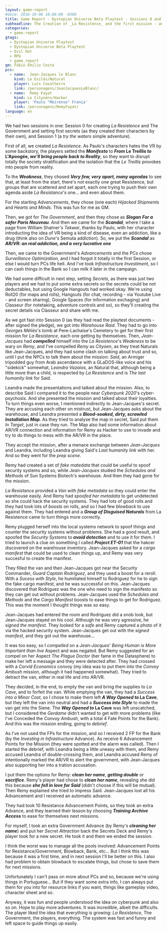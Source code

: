 ```yaml
---
layout: game-report
#date: 2016-10-06 10:00:00 -0300
title: Game Report - Dystopian Universe Beta Playtest - Sessions 0 and 1
subheadline: The Creation of _La Resisténce_ and the first mission - and first problems!
categories:
  - game-report
gtags:  
  - Dystopian Universe Playtest
  - Dystopian Universe Beta Playtest
  - Evil Hat
  - RPG
  - game_report
gm: Fábio Emilio Costa
pcs:
  - name:  Jean-Jacques le Blanc
    kind: Le Exilés/Natural
    player: Luis Cavalheiro
    link: /personagens/JeanJacquesLeBlanc/
  - name:  Remy Fayat
    kind: Le Cityoéns/Hacker
    player: 'Paulo "Meirense" França'
    link: /personagens/RemyFayat/
language: en
---
```


We had two sessions in one: Session 0 for creating _La Resistence_ and The Government and setting first secrets (as they created their characters by their own), and Session 1 (a _try the waters_ simple adventure).

First of all, we created _La Resistence_. As Paulo's characters hates the VR by some backstory, the players setted the ___Manifesto___ to ___From_ Le Treillis _to_ L'Apoogée, _we'll bring people back to Reality___, so they want to disrupt totally the society stratification and the isolation that the _Le Treillis_ provokes into people from reality.

To the ___Weakness___, they chosed ___Very few, very apart, many agendas___ to see that, at least from the start, there's not exactly one great Resistence, but groups that are scattered and set apart, each one trying to push their own agenda aside _La Resistance_'s one... and even about them.

For the starting _Advancements_, they chose (one each) _Hijacked Shipments_ and _Hearts and Minds_. This was fun for me as GM.

Then, we got for _The Government_, and then they chose as ___Slogan___ ___For a safer Paris Nouveau___. And then we came for the ___Scandal___, where I take a page from William Shatner's _Tekwar_, thanks by Paulo, with her character introducting the idea of VR being a kind of disease, even an addiction, like a drug (think also on _Dune_'s Semuta addiction). So, we put the ___Scandal___ as ___AR/VR: an real addiction, and a very lucrative one___

Then, we came to the Government's _Advancements_ and the PCs chose _Surveillance Optimization_, and I had forgot it totally in the first Session, or else I would turn PCs life hell. And I've took _Infrastructure Investiment_, so I can cash things in the Bank so I can milk it later in the campaign.

We had some difficult in next step, setting _Secrets_, as there was just two players and we had to put some extra secrets so the secrets could be not deductables, but using Google Hangouts had worked okay. We're using Roll20 (for maps and rolls), Hangouts (for chat, recording - via Youtube Live - and screen sharing), Google Spaces (for information exchaging) and Classeur (for notetaking, adventure controls and so), so they'll creating the secret details via Classeur and share with me.

As we got fast into Session 0 (as they had read the playtest documents - after signed the pledge), we got into _Warehouse Raid_. They had to go into _Georges Méliès_'s tomb at Pere-Lachaise's Cemetery to get for their first mission for _La Resistance_, each one getting by themselves. Then, _Jean-Jacques_ had ___compelled___ himself into the _La Resistence_'s _Weakness_ to be wary on  _Remy_, and I've compelled _Remy_ as _Cityoen_, as they treat Naturals like Jean-Jacques, and they had some clash on talking about trust and so, until I put the NPCs to talk them about the mission: _Said_, an Armiger tripodded guy from Arab ascendance with a GLaDOS-like voice and his "sidekick" somewhat, _Leandra Vazaios_, an Natural that, although being a little more than a child, is respected by _La Resistence_ and is _The last humanity link_ for Said.

Leandra made the presentations and talked about the mission. Also, to describe Said I compared it to the people near _Cyberpunk 2020_'s cyber-psychosis. And she presented the mission and talked about their loyalties. To turn things even worse, I mentioned indirectly to Jean-Jacques's secret. They are accusing each other on mistrust, but Jean-Jacques asks about the warehouse, and Leandra presented a ___Blood-soaked, dirty, scrawled Installation Map___. As they tried to analyse the map in secret, Said put them _In Target_, just in case they run. The Map also had some information about AR/VR connection and information for Remy as Hacker to use to invade and try to do things  to mess with the AR/VR in the place.

They accept the mission, after a menace exchange between _Jean-Jacques_ and Leandra, including Leandra giving Said's _Last humanity link_ with her. And so they went for the _prep scene_.

Remy had created a set of _fake matedata_ that could be useful to spoof security systems and so, while _Jean-Jacques_ studied the _Schedules and Methods_ of Sun Systems Biotech's warehouse. And then they had gone for the mission.

_La Resistance_ provided a _Van with fake metadata_ so they could enter the warehouse easily. And Remy had _spoofed her metadata_ to get undetected so she could hack the security systems. They had lots of good rolls and they had took lots of _boosts_ on rolls, and so I had few _blowback_ to use against them. They had entered and a ___Group of Disguised Naturals___ from La Resistence came to turn things more correctly.

Remy plugged herself into the local systems network to spoof things and counter the security systems without problems. She had a good result, and spoofed the _Security Systems_ to ___avoid detection___ and to use it for them. I tried to launch a clue on something I called ___Project ET-01___ that the hakcer discovered on the warehouse inventory. Jean-Jacques asked for a _cargo manifest_ that could be used to clean things up, and Remy was very succesful to create the manifest. 

They filled the van and then Jean-Jacques got near the Security Commander, _Guard Captain Rodriguez_, and they used a boost for a reroll. With a _Sucess with Style_, he humiliated himself to Rodriguez for he to sign the fake cargo manifest, and he was successful on this. Jean-Jacques discovered that Rodriguez was the one who need to sign the manifesto so they can get out without problems. Jean-Jacques used the _Schedules and Methods_ and the _Cargo Manifest_ boosts to ease things to get for Rodriguez. This was the moment I thought things was so easy. 

Jean-Jacques had entered the room and Rodriguez did a snob look, but Jean-Jacques stayed on his cool. Although he was very agressive, he _signed the manifest_. They looked for a _safe_ and Remy captured a photo of it via the hacked security system. Jean-Jacques get out with the _signed manifest_, and they got out the warehouse...

It was too easy, so I _compelled_ on a _Jean-Jacques_' _Being Human is More Important than live_ Aspect and was negated. But Remy suggested for an compel on her Aspect _The Plague Doctor_ (her fame in the Datasphere) to make her left a message and they were detected after. They had crossed with a _Corvid Economics_ convoy (my idea was to put them into the _Convoy Ambush_ mission, although it had happened somewhat). They tried to detract the van, either in real life and into AR/VR. 

They decided, in the end, to empty the van and bring the supplies to _La Cave_, and to forfeit the van. While emptying the van, they had a _Success into a Minor Cost_, so I chose to make them left ___A Way Opened to_ La Cave__, but they left the van into neutral and had a ___Success into Style___ to made the van get into the Siene. The ___Way Opened to_ La Cave__ was left unscatched, but I considered the _Gerdame_ didn't wanted to get with more problems (like I've Conceded the _Convoy Ambush_, with a total 4 Fate Points for the Bank). And this was the mission ending, going to _debrief_.

As I've not used the FPs for the mission, and so I received 2 FP for the Bank (by the _Investing in Infrastructure_ Advance). As receive 6 Advancement Points for the Mission (they were spotted and the alarm was called). Then I started the debrief, with Leandra being a little uneasy with them, and Remy accused Leandra of double-crossing them, and Leandra accused Remy of intentionally marked the AR/VR to alert the government, with Jean-Jacques also supporting her into a tration accusation.

I put them the options for Remy: ___clean her name___, ___getting double___ or ___sacrifice___. Remy's player had chose to ___clean her name___, revealing she did this because ___she fell in love for Said___ (didn't choose if this will be mutual). Then Remy explained she tried to impress Said. Jean-Jacques lost all his Advancement and I received an automatic advance.

They had took 10 Resistance Advancement Points, so they took an extra Advance, and they learned their lesson by choosing ___Training Archive Access___ to ease for themselves next missions.

For myself, I took an extra Government Advance (by Remy's ___cleaning her name___) and put her _Secret Attraction_ back the Secrets Deck and Remy's player took for a new secret. He took it and them we ended the session.

I think the worst was to manage all the pools involved: Advancement Points for Resistance/Government, Blowback, Bank, etc... But I think this was because it was a first time, and in next session I'll be better on this. I also had problem to obtain blowback to escalate things, but chose to save them for next missions.

Unfortunately I can't pass on more about PCs and so, because we're using things in Portuguese... But if they want some extra info, I can always put them for you into for resource links if you want, things like gameplay video, character sheet and so. 

Anyway, it was fun and people understood the idea on cyberpunk and also so on. Hope to play more adventures. It was incredible, albeit the difficults. The player liked the idea that everything is growing: _La Resistence_, The Government, the players, everything. The system was fast and funny and left space to guide things up easily.
